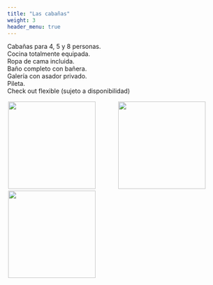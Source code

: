 ```yaml
---
title: "Las cabañas"
weight: 3
header_menu: true
---
```



Cabañas para 4, 5 y 8 personas.  
Cocina totalmente equipada.  
Ropa de cama incluida.  
Baño completo con bañera.  
Galería con asador privado.  
Pileta.  
Check out flexible (sujeto a disponibilidad)

<style>
    div.gallery {
        display: flex;
        flex-wrap: wrap;
    }

    div.gallery a {
        flex-grow: 1;
        object-fit: cover;
        margin: 2px;
        display: flex;
    }

    div.gallery a img {
        height: 200px;
        object-fit: cover;
        flex-grow: 1;
    }
</style>


<div class="gallery"> 
            <a data-fancybox="gallery" href="images/pileta.jpg">
                <img src="images/pileta.jpg">  <br/>
            </a>
            <a data-fancybox="gallery" href="images/pileta2.jpg">
                <img src="images/pileta2.jpg">  <br/>
            </a>
            <a data-fancybox="gallery" href="images/plantas.jpg">
                <img src="images/plantas.jpg">  <br/>
            </a>            
</div>

